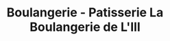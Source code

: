 ---
title: "Boulangerie - Patisserie  La Boulangerie de L'Ill"
url: /illkirch-graffenstaden/boulangerie-patisserie-la-boulangerie-de-lill/
shop: boulangerie
---